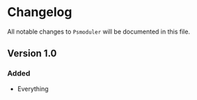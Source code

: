 # Changelog

All notable changes to `Psmoduler` will be documented in this file.

## Version 1.0

### Added
- Everything
